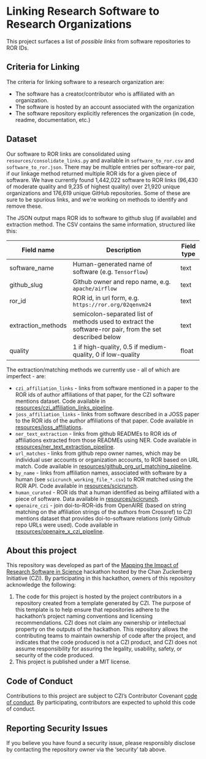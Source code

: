 # Linking Research Software to Research Organizations

This project surfaces a list of _possible links_ from software repositories to ROR IDs.

## Criteria for Linking

The criteria for linking software to a research organization are:

* The software has a creator/contributor who is affiliated with an organization.
* The software is hosted by an account associated with the organization
* The software repository explicitly references the organization (in code, readme, documentation, etc.)

## Dataset 

Our software to ROR links are consolidated using `resources/consolidate_links.py` and available in `software_to_ror.csv` and `software_to_ror.json`. 
There may be multiple entries per software-ror pair, if our linkage method returned multiple ROR ids for a given
piece of software. We have currently found 1,442,022 software to ROR links (96,430 of moderate quality and 9,235 of 
highest quality) over 21,920 unique organizations and 176,619 unique GitHub repositories. Some of these are sure to be 
spurious links, and we're working on methods to identify and remove these.

The JSON output maps ROR ids to software to github slug (if available) and extraction method. The CSV contains the same
information, structured like this:

| Field name | Description | Field type |
| --- |--- | --- |
| software_name | Human-generated name of software (e.g. `Tensorflow`) | text |
| github_slug | Github owner and repo name, e.g. `apache/airflow` | text |
| ror_id | ROR id, in url form, e.g. `https://ror.org/02qenvm24` | text |
| extraction_methods | semicolon-separated list of methods used to extract the software-ror pair, from the set described below | text |
| quality | 1 if high-quality, 0.5 if medium-quality, 0 if low-quality | float |

The extraction/matching methods we currently use - all of which are imperfect - are:

* `czi_affiliation_links` - links from software mentioned in a paper to the ROR ids of author affiliations of that paper, for the CZI software mentions dataset. Code available in [resources/czi_affiliation_links_pipeline](resources/czi_affiliation_links_pipeline).
* `joss_affiliation_links` - links from software described in a JOSS paper to the ROR ids of the author affiliations of that paper. Code available in [resources/joss_affiliations](resources/joss_affiliations).
* `ner_text_extraction` - links from github READMEs to ROR ids of affiliations extracted from those READMEs using NER. Code available in [resources/ner_text_extraction_pipeline](resources/ner_text_extraction_pipeline).
* `url_matches` - links from github repo owner names, which may be individual user accounts or organization accounts, to ROR based on URL match. Code available in [resources/github_org_url_matching_pipeline](resources/github_org_url_matching_pipeline).
* `by_name` - links from affiliation names, associated with software by a human (see `scicrunch_working_file_*.csv`) to ROR matched using the ROR API. Code available in [resources/scicrunch](resources/scicrunch).
* `human_curated` - ROR ids that a human identified as being affiliated with a piece of software. Data available in [resources/scicrunch](resources/scicrunch).
* `openaire_czi` - join doi-to-ROR-ids from OpenAIRE (based on string matching on the affiliation strings of the authors from Crossref) to CZI mentions dataset that provides doi-to-software relations (only Github repo URLs were used). Code available in [resources/openaire_x_czi_pipeline](resources/openaire_x_czi_pipeline).

## About this project

This repository was developed as part of the [Mapping the Impact of Research Software in Science](https://github.com/chanzuckerberg/software-impact-hackathon-2023) hackathon hosted by the Chan Zuckerberg Initiative (CZI). By participating in this hackathon, owners of this repository acknowledge the following:
1. The code for this project is hosted by the project contributors in a repository created from a template generated by CZI. The purpose of this template is to help ensure that repositories adhere to the hackathon’s project naming conventions and licensing recommendations.  CZI does not claim any ownership or intellectual property on the outputs of the hackathon. This repository allows the contributing teams to maintain ownership of code after the project, and indicates that the code produced is not a CZI product, and CZI does not assume responsibility for assuring the legality, usability, safety, or security of the code produced.
2. This project is published under a MIT license.

## Code of Conduct

Contributions to this project are subject to CZI’s Contributor Covenant [code of conduct](https://github.com/chanzuckerberg/.github/blob/master/CODE_OF_CONDUCT.md). By participating, contributors are expected to uphold this code of conduct. 

## Reporting Security Issues

If you believe you have found a security issue, please responsibly disclose by contacting the repository owner via the ‘security’ tab above.
